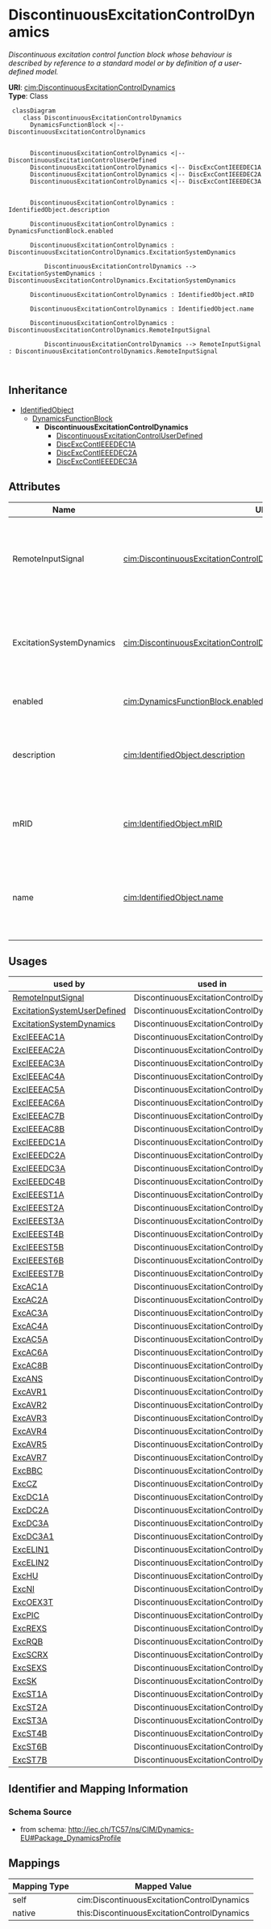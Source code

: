 # DiscontinuousExcitationControlDynamics


_Discontinuous excitation control function block whose behaviour is described by reference to a standard model <font color="#0f0f0f">or by definition of a user-defined model</font>._





**URI**: [cim:DiscontinuousExcitationControlDynamics](http://iec.ch/TC57/CIM100#DiscontinuousExcitationControlDynamics)<br />
**Type**: Class




```mermaid
 classDiagram
    class DiscontinuousExcitationControlDynamics
      DynamicsFunctionBlock <|-- DiscontinuousExcitationControlDynamics
      

      DiscontinuousExcitationControlDynamics <|-- DiscontinuousExcitationControlUserDefined
      DiscontinuousExcitationControlDynamics <|-- DiscExcContIEEEDEC1A
      DiscontinuousExcitationControlDynamics <|-- DiscExcContIEEEDEC2A
      DiscontinuousExcitationControlDynamics <|-- DiscExcContIEEEDEC3A
      
      
      DiscontinuousExcitationControlDynamics : IdentifiedObject.description
        
      DiscontinuousExcitationControlDynamics : DynamicsFunctionBlock.enabled
        
      DiscontinuousExcitationControlDynamics : DiscontinuousExcitationControlDynamics.ExcitationSystemDynamics
        
          DiscontinuousExcitationControlDynamics --> ExcitationSystemDynamics : DiscontinuousExcitationControlDynamics.ExcitationSystemDynamics
        
      DiscontinuousExcitationControlDynamics : IdentifiedObject.mRID
        
      DiscontinuousExcitationControlDynamics : IdentifiedObject.name
        
      DiscontinuousExcitationControlDynamics : DiscontinuousExcitationControlDynamics.RemoteInputSignal
        
          DiscontinuousExcitationControlDynamics --> RemoteInputSignal : DiscontinuousExcitationControlDynamics.RemoteInputSignal
        
      
```





## Inheritance
* [IdentifiedObject](IdentifiedObject.md)
    * [DynamicsFunctionBlock](DynamicsFunctionBlock.md)
        * **DiscontinuousExcitationControlDynamics**
            * [DiscontinuousExcitationControlUserDefined](DiscontinuousExcitationControlUserDefined.md)
            * [DiscExcContIEEEDEC1A](DiscExcContIEEEDEC1A.md)
            * [DiscExcContIEEEDEC2A](DiscExcContIEEEDEC2A.md)
            * [DiscExcContIEEEDEC3A](DiscExcContIEEEDEC3A.md)



## Attributes


| Name | URI | Cardinality and Range | Description | Inheritance |
| ---  | --- | --- | --- | --- |
| RemoteInputSignal | [cim:DiscontinuousExcitationControlDynamics.RemoteInputSignal](http://iec.ch/TC57/CIM100#DiscontinuousExcitationControlDynamics.RemoteInputSignal) | 0..1 <br />  [RemoteInputSignal](RemoteInputSignal.md)  | Remote input signal used by this discontinuous excitation control system mode... | direct |
| ExcitationSystemDynamics | [cim:DiscontinuousExcitationControlDynamics.ExcitationSystemDynamics](http://iec.ch/TC57/CIM100#DiscontinuousExcitationControlDynamics.ExcitationSystemDynamics) | 1..1 <br />  [ExcitationSystemDynamics](ExcitationSystemDynamics.md)  | Excitation system model with which this discontinuous excitation control mode... | direct |
| enabled | [cim:DynamicsFunctionBlock.enabled](http://iec.ch/TC57/CIM100#DynamicsFunctionBlock.enabled) | 1..1 <br />  boolean  | Function block used indicator | [DynamicsFunctionBlock](DynamicsFunctionBlock.md) |
| description | [cim:IdentifiedObject.description](http://iec.ch/TC57/CIM100#IdentifiedObject.description) | 0..1 <br />  string  | The description is a free human readable text describing or naming the object | [IdentifiedObject](IdentifiedObject.md) |
| mRID | [cim:IdentifiedObject.mRID](http://iec.ch/TC57/CIM100#IdentifiedObject.mRID) | 1..1 <br />  string  | Master resource identifier issued by a model authority | [IdentifiedObject](IdentifiedObject.md) |
| name | [cim:IdentifiedObject.name](http://iec.ch/TC57/CIM100#IdentifiedObject.name) | 0..1 <br />  string  | The name is any free human readable and possibly non unique text naming the o... | [IdentifiedObject](IdentifiedObject.md) |





## Usages

| used by | used in | type | used |
| ---  | --- | --- | --- |
| [RemoteInputSignal](RemoteInputSignal.md) | DiscontinuousExcitationControlDynamics | range | [DiscontinuousExcitationControlDynamics](DiscontinuousExcitationControlDynamics.md) |
| [ExcitationSystemUserDefined](ExcitationSystemUserDefined.md) | DiscontinuousExcitationControlDynamics | range | [DiscontinuousExcitationControlDynamics](DiscontinuousExcitationControlDynamics.md) |
| [ExcitationSystemDynamics](ExcitationSystemDynamics.md) | DiscontinuousExcitationControlDynamics | range | [DiscontinuousExcitationControlDynamics](DiscontinuousExcitationControlDynamics.md) |
| [ExcIEEEAC1A](ExcIEEEAC1A.md) | DiscontinuousExcitationControlDynamics | range | [DiscontinuousExcitationControlDynamics](DiscontinuousExcitationControlDynamics.md) |
| [ExcIEEEAC2A](ExcIEEEAC2A.md) | DiscontinuousExcitationControlDynamics | range | [DiscontinuousExcitationControlDynamics](DiscontinuousExcitationControlDynamics.md) |
| [ExcIEEEAC3A](ExcIEEEAC3A.md) | DiscontinuousExcitationControlDynamics | range | [DiscontinuousExcitationControlDynamics](DiscontinuousExcitationControlDynamics.md) |
| [ExcIEEEAC4A](ExcIEEEAC4A.md) | DiscontinuousExcitationControlDynamics | range | [DiscontinuousExcitationControlDynamics](DiscontinuousExcitationControlDynamics.md) |
| [ExcIEEEAC5A](ExcIEEEAC5A.md) | DiscontinuousExcitationControlDynamics | range | [DiscontinuousExcitationControlDynamics](DiscontinuousExcitationControlDynamics.md) |
| [ExcIEEEAC6A](ExcIEEEAC6A.md) | DiscontinuousExcitationControlDynamics | range | [DiscontinuousExcitationControlDynamics](DiscontinuousExcitationControlDynamics.md) |
| [ExcIEEEAC7B](ExcIEEEAC7B.md) | DiscontinuousExcitationControlDynamics | range | [DiscontinuousExcitationControlDynamics](DiscontinuousExcitationControlDynamics.md) |
| [ExcIEEEAC8B](ExcIEEEAC8B.md) | DiscontinuousExcitationControlDynamics | range | [DiscontinuousExcitationControlDynamics](DiscontinuousExcitationControlDynamics.md) |
| [ExcIEEEDC1A](ExcIEEEDC1A.md) | DiscontinuousExcitationControlDynamics | range | [DiscontinuousExcitationControlDynamics](DiscontinuousExcitationControlDynamics.md) |
| [ExcIEEEDC2A](ExcIEEEDC2A.md) | DiscontinuousExcitationControlDynamics | range | [DiscontinuousExcitationControlDynamics](DiscontinuousExcitationControlDynamics.md) |
| [ExcIEEEDC3A](ExcIEEEDC3A.md) | DiscontinuousExcitationControlDynamics | range | [DiscontinuousExcitationControlDynamics](DiscontinuousExcitationControlDynamics.md) |
| [ExcIEEEDC4B](ExcIEEEDC4B.md) | DiscontinuousExcitationControlDynamics | range | [DiscontinuousExcitationControlDynamics](DiscontinuousExcitationControlDynamics.md) |
| [ExcIEEEST1A](ExcIEEEST1A.md) | DiscontinuousExcitationControlDynamics | range | [DiscontinuousExcitationControlDynamics](DiscontinuousExcitationControlDynamics.md) |
| [ExcIEEEST2A](ExcIEEEST2A.md) | DiscontinuousExcitationControlDynamics | range | [DiscontinuousExcitationControlDynamics](DiscontinuousExcitationControlDynamics.md) |
| [ExcIEEEST3A](ExcIEEEST3A.md) | DiscontinuousExcitationControlDynamics | range | [DiscontinuousExcitationControlDynamics](DiscontinuousExcitationControlDynamics.md) |
| [ExcIEEEST4B](ExcIEEEST4B.md) | DiscontinuousExcitationControlDynamics | range | [DiscontinuousExcitationControlDynamics](DiscontinuousExcitationControlDynamics.md) |
| [ExcIEEEST5B](ExcIEEEST5B.md) | DiscontinuousExcitationControlDynamics | range | [DiscontinuousExcitationControlDynamics](DiscontinuousExcitationControlDynamics.md) |
| [ExcIEEEST6B](ExcIEEEST6B.md) | DiscontinuousExcitationControlDynamics | range | [DiscontinuousExcitationControlDynamics](DiscontinuousExcitationControlDynamics.md) |
| [ExcIEEEST7B](ExcIEEEST7B.md) | DiscontinuousExcitationControlDynamics | range | [DiscontinuousExcitationControlDynamics](DiscontinuousExcitationControlDynamics.md) |
| [ExcAC1A](ExcAC1A.md) | DiscontinuousExcitationControlDynamics | range | [DiscontinuousExcitationControlDynamics](DiscontinuousExcitationControlDynamics.md) |
| [ExcAC2A](ExcAC2A.md) | DiscontinuousExcitationControlDynamics | range | [DiscontinuousExcitationControlDynamics](DiscontinuousExcitationControlDynamics.md) |
| [ExcAC3A](ExcAC3A.md) | DiscontinuousExcitationControlDynamics | range | [DiscontinuousExcitationControlDynamics](DiscontinuousExcitationControlDynamics.md) |
| [ExcAC4A](ExcAC4A.md) | DiscontinuousExcitationControlDynamics | range | [DiscontinuousExcitationControlDynamics](DiscontinuousExcitationControlDynamics.md) |
| [ExcAC5A](ExcAC5A.md) | DiscontinuousExcitationControlDynamics | range | [DiscontinuousExcitationControlDynamics](DiscontinuousExcitationControlDynamics.md) |
| [ExcAC6A](ExcAC6A.md) | DiscontinuousExcitationControlDynamics | range | [DiscontinuousExcitationControlDynamics](DiscontinuousExcitationControlDynamics.md) |
| [ExcAC8B](ExcAC8B.md) | DiscontinuousExcitationControlDynamics | range | [DiscontinuousExcitationControlDynamics](DiscontinuousExcitationControlDynamics.md) |
| [ExcANS](ExcANS.md) | DiscontinuousExcitationControlDynamics | range | [DiscontinuousExcitationControlDynamics](DiscontinuousExcitationControlDynamics.md) |
| [ExcAVR1](ExcAVR1.md) | DiscontinuousExcitationControlDynamics | range | [DiscontinuousExcitationControlDynamics](DiscontinuousExcitationControlDynamics.md) |
| [ExcAVR2](ExcAVR2.md) | DiscontinuousExcitationControlDynamics | range | [DiscontinuousExcitationControlDynamics](DiscontinuousExcitationControlDynamics.md) |
| [ExcAVR3](ExcAVR3.md) | DiscontinuousExcitationControlDynamics | range | [DiscontinuousExcitationControlDynamics](DiscontinuousExcitationControlDynamics.md) |
| [ExcAVR4](ExcAVR4.md) | DiscontinuousExcitationControlDynamics | range | [DiscontinuousExcitationControlDynamics](DiscontinuousExcitationControlDynamics.md) |
| [ExcAVR5](ExcAVR5.md) | DiscontinuousExcitationControlDynamics | range | [DiscontinuousExcitationControlDynamics](DiscontinuousExcitationControlDynamics.md) |
| [ExcAVR7](ExcAVR7.md) | DiscontinuousExcitationControlDynamics | range | [DiscontinuousExcitationControlDynamics](DiscontinuousExcitationControlDynamics.md) |
| [ExcBBC](ExcBBC.md) | DiscontinuousExcitationControlDynamics | range | [DiscontinuousExcitationControlDynamics](DiscontinuousExcitationControlDynamics.md) |
| [ExcCZ](ExcCZ.md) | DiscontinuousExcitationControlDynamics | range | [DiscontinuousExcitationControlDynamics](DiscontinuousExcitationControlDynamics.md) |
| [ExcDC1A](ExcDC1A.md) | DiscontinuousExcitationControlDynamics | range | [DiscontinuousExcitationControlDynamics](DiscontinuousExcitationControlDynamics.md) |
| [ExcDC2A](ExcDC2A.md) | DiscontinuousExcitationControlDynamics | range | [DiscontinuousExcitationControlDynamics](DiscontinuousExcitationControlDynamics.md) |
| [ExcDC3A](ExcDC3A.md) | DiscontinuousExcitationControlDynamics | range | [DiscontinuousExcitationControlDynamics](DiscontinuousExcitationControlDynamics.md) |
| [ExcDC3A1](ExcDC3A1.md) | DiscontinuousExcitationControlDynamics | range | [DiscontinuousExcitationControlDynamics](DiscontinuousExcitationControlDynamics.md) |
| [ExcELIN1](ExcELIN1.md) | DiscontinuousExcitationControlDynamics | range | [DiscontinuousExcitationControlDynamics](DiscontinuousExcitationControlDynamics.md) |
| [ExcELIN2](ExcELIN2.md) | DiscontinuousExcitationControlDynamics | range | [DiscontinuousExcitationControlDynamics](DiscontinuousExcitationControlDynamics.md) |
| [ExcHU](ExcHU.md) | DiscontinuousExcitationControlDynamics | range | [DiscontinuousExcitationControlDynamics](DiscontinuousExcitationControlDynamics.md) |
| [ExcNI](ExcNI.md) | DiscontinuousExcitationControlDynamics | range | [DiscontinuousExcitationControlDynamics](DiscontinuousExcitationControlDynamics.md) |
| [ExcOEX3T](ExcOEX3T.md) | DiscontinuousExcitationControlDynamics | range | [DiscontinuousExcitationControlDynamics](DiscontinuousExcitationControlDynamics.md) |
| [ExcPIC](ExcPIC.md) | DiscontinuousExcitationControlDynamics | range | [DiscontinuousExcitationControlDynamics](DiscontinuousExcitationControlDynamics.md) |
| [ExcREXS](ExcREXS.md) | DiscontinuousExcitationControlDynamics | range | [DiscontinuousExcitationControlDynamics](DiscontinuousExcitationControlDynamics.md) |
| [ExcRQB](ExcRQB.md) | DiscontinuousExcitationControlDynamics | range | [DiscontinuousExcitationControlDynamics](DiscontinuousExcitationControlDynamics.md) |
| [ExcSCRX](ExcSCRX.md) | DiscontinuousExcitationControlDynamics | range | [DiscontinuousExcitationControlDynamics](DiscontinuousExcitationControlDynamics.md) |
| [ExcSEXS](ExcSEXS.md) | DiscontinuousExcitationControlDynamics | range | [DiscontinuousExcitationControlDynamics](DiscontinuousExcitationControlDynamics.md) |
| [ExcSK](ExcSK.md) | DiscontinuousExcitationControlDynamics | range | [DiscontinuousExcitationControlDynamics](DiscontinuousExcitationControlDynamics.md) |
| [ExcST1A](ExcST1A.md) | DiscontinuousExcitationControlDynamics | range | [DiscontinuousExcitationControlDynamics](DiscontinuousExcitationControlDynamics.md) |
| [ExcST2A](ExcST2A.md) | DiscontinuousExcitationControlDynamics | range | [DiscontinuousExcitationControlDynamics](DiscontinuousExcitationControlDynamics.md) |
| [ExcST3A](ExcST3A.md) | DiscontinuousExcitationControlDynamics | range | [DiscontinuousExcitationControlDynamics](DiscontinuousExcitationControlDynamics.md) |
| [ExcST4B](ExcST4B.md) | DiscontinuousExcitationControlDynamics | range | [DiscontinuousExcitationControlDynamics](DiscontinuousExcitationControlDynamics.md) |
| [ExcST6B](ExcST6B.md) | DiscontinuousExcitationControlDynamics | range | [DiscontinuousExcitationControlDynamics](DiscontinuousExcitationControlDynamics.md) |
| [ExcST7B](ExcST7B.md) | DiscontinuousExcitationControlDynamics | range | [DiscontinuousExcitationControlDynamics](DiscontinuousExcitationControlDynamics.md) |






## Identifier and Mapping Information







### Schema Source


* from schema: http://iec.ch/TC57/ns/CIM/Dynamics-EU#Package_DynamicsProfile





## Mappings

| Mapping Type | Mapped Value |
| ---  | ---  |
| self | cim:DiscontinuousExcitationControlDynamics |
| native | this:DiscontinuousExcitationControlDynamics |





